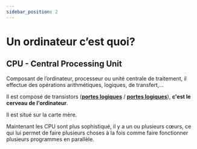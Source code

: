```yaml
---
sidebar_position: 2
---
```


# Un ordinateur c’est quoi?

## CPU - Central Processing Unit

Composant de l’ordinateur, processeur ou unité centrale de traitement, il effectue des opérations arithmétiques, logiques, de transfert,...

Il est composé de transistors ([**portes logiques**](https://fr.wikipedia.org/wiki/Fonction_logique) / [**portes logiques**](http://www.courstechinfo.be/Techno/PortesLogiques.pdf)), **c'est le cerveau de l'ordinateur**.

Il est situé sur la carte mère.

Maintenant les CPU sont plus sophistiqué, il y a un ou plusieurs cœurs, ce qui lui permet de faire plusieurs choses à la fois comme faire fonctionner plusieurs programmes en parallèle.